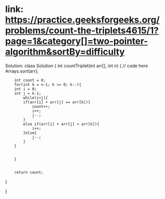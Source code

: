 # link: https://practice.geeksforgeeks.org/problems/count-the-triplets4615/1?page=1&category[]=two-pointer-algorithm&sortBy=difficulty

Solution: class Solution {
    int countTriplet(int arr[], int n) {
        // code here
        Arrays.sort(arr);

        
        
        int count = 0;
        for(int k = n-1; k >= 0; k--){
        int i = 0;
        int j = k-1;
            while(i<j){
            if(arr[i] + arr[j] == arr[k]){
                count++;
                i++;
                j--;
            }
            else if(arr[i] + arr[j] < arr[k]){
                i++;
            }else{
                j--;
            }
        }
        
        
        }

        
        return count;
    
}
    
}